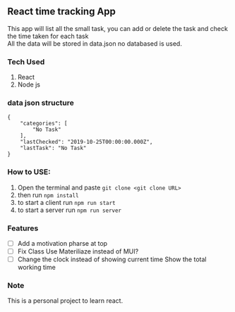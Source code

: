 ## React time tracking App

This app will list all the small task, you can add or delete the task and check the time taken for each task
<br/>
All the data will be stored in data.json no databased is used.

### Tech Used

1. React
2. Node js

### data json structure

```
{
    "categories": [
        "No Task"
    ],
    "lastChecked": "2019-10-25T00:00:00.000Z",
    "lastTask": "No Task"
}
```

### How to USE:

1. Open the terminal and paste `git clone <git clone URL>`
2. then run `npm install`
3. to start a client run `npm run start`
4. to start a server run `npm run server`

### Features

- [ ] Add a motivation pharse at top
- [ ] Fix Class Use Materiliaze instead of MUI?
- [ ] Change the clock instead of showing current time Show the total working time

### Note

This is a personal project to learn react.
